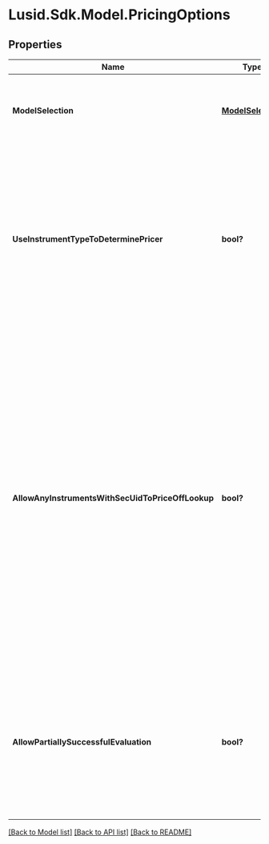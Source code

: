 # Lusid.Sdk.Model.PricingOptions
## Properties

Name | Type | Description | Notes
------------ | ------------- | ------------- | -------------
**ModelSelection** | [**ModelSelection**](ModelSelection.md) | The default model and pricing library to use if no others specified | [optional] 
**UseInstrumentTypeToDeterminePricer** | **bool?** | If true then use the instrument type to set the default instrument pricer  This applies where no more specific set of overrides are provided on a per-vendor and instrument basis. | [optional] 
**AllowAnyInstrumentsWithSecUidToPriceOffLookup** | **bool?** | By default, one would not expect to price and exotic instrument, i.e. an instrument with a complicated  instrument definition simply through looking up a price as there should be a better way of evaluating it.  To override that behaviour and allow lookup for a price from the instrument identifier(s), set this to true. | [optional] 
**AllowPartiallySuccessfulEvaluation** | **bool?** | If true then a failure in task evaluation doesn&#39;t cause overall failure.  results will be returned where they succeeded and annotation elsewhere | [optional] 

[[Back to Model list]](../README.md#documentation-for-models) [[Back to API list]](../README.md#documentation-for-api-endpoints) [[Back to README]](../README.md)

